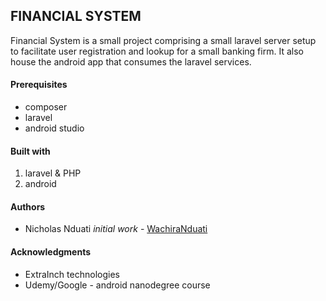 ## FINANCIAL SYSTEM

Financial System is a small project comprising a small laravel server setup to facilitate user registration and lookup for a small banking firm. It also house the android app that consumes the laravel services.

#### Prerequisites
- composer
- laravel
- android studio

#### Built with
1. laravel & PHP
2. android

#### Authors
- Nicholas Nduati *initial work* - [WachiraNduati](https://github.com/wachiranduati)

#### Acknowledgments
- ExtraInch technologies
- Udemy/Google - android nanodegree course